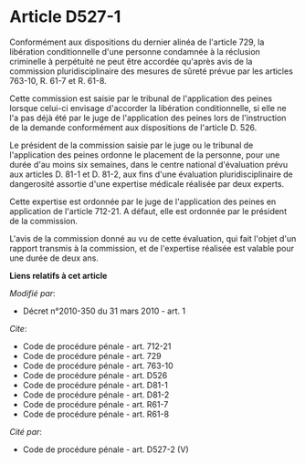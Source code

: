# Article D527-1

Conformément aux dispositions du dernier alinéa de l'article 729, la libération conditionnelle d'une personne condamnée à la
réclusion criminelle à perpétuité ne peut être accordée qu'après avis de la commission pluridisciplinaire des mesures de
sûreté prévue par les articles 763-10, R. 61-7 et R. 61-8. 

Cette commission est saisie par le tribunal de l'application des peines lorsque celui-ci envisage d'accorder la libération
conditionnelle, si elle ne l'a pas déjà été par le juge de l'application des peines lors de l'instruction de la demande
conformément aux dispositions de l'article D. 526. 

Le président de la commission saisie par le juge ou le tribunal de l'application des peines ordonne le placement de la
personne, pour une durée d'au moins six semaines, dans le centre national d'évaluation prévu aux articles D. 81-1 et D. 81-2,
aux fins d'une évaluation pluridisciplinaire de dangerosité assortie d'une expertise médicale réalisée par deux experts. 

Cette expertise est ordonnée par le juge de l'application des peines en application de l'article 712-21. A défaut, elle est
ordonnée par le président de la commission. 

L'avis de la commission donné au vu de cette évaluation, qui fait l'objet d'un rapport transmis à la commission, et de
l'expertise réalisée est valable pour une durée de deux ans.

**Liens relatifs à cet article**

_Modifié par_:

  - Décret n°2010-350 du 31 mars 2010 - art. 1

_Cite_:

  - Code de procédure pénale - art. 712-21
  - Code de procédure pénale - art. 729
  - Code de procédure pénale - art. 763-10
  - Code de procédure pénale - art. D526
  - Code de procédure pénale - art. D81-1
  - Code de procédure pénale - art. D81-2
  - Code de procédure pénale - art. R61-7
  - Code de procédure pénale - art. R61-8

_Cité par_:

  - Code de procédure pénale - art. D527-2 (V)
